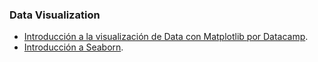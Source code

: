 ### Data Visualization
* [Introducción a la visualización de Data con Matplotlib por Datacamp](https://github.com/adinamarca/notebooks/blob/main/PY/DATA_VIZ/Introduction_to_data_visualization_with_matplotlib/notebook.ipynb).
* [Introducción a Seaborn](https://github.com/adinamarca/notebooks/blob/main/PY/DATA_VIZ/Introduction_to_seaborn/notebook.ipynb).
